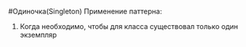 #Одиночка(Singleton)
Применение паттерна:
1) Когда необходимо, чтобы для класса существовал только один экземпляр
